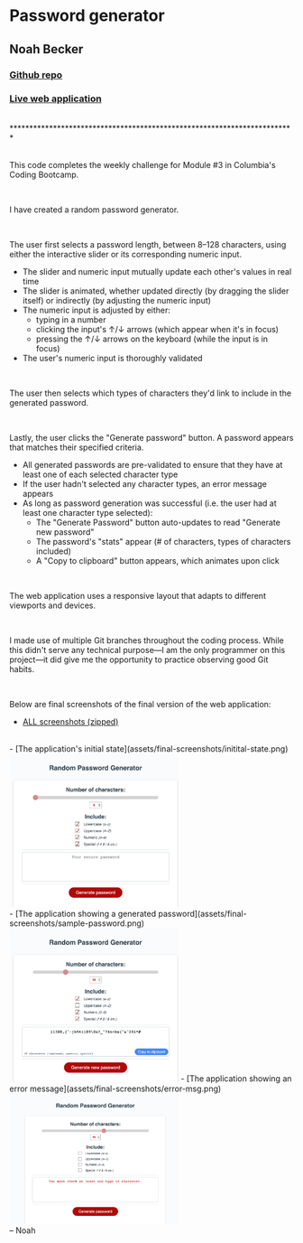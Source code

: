 # Password generator
## Noah Becker

### [Github repo](https://github.com/noah35becker/password-generator/)

### [Live web application](https://noah35becker.github.io/password-generator/)
<br/>
************************************************************************

<br/>
<br/>

This code completes the weekly challenge for Module #3 in Columbia's Coding Bootcamp.


<br/>

I have created a random password generator.


<br/>

The user first selects a password length, between 8–128 characters, using either the interactive slider or its corresponding numeric input.

- The slider and numeric input mutually update each other's values in real time
- The slider is animated, whether updated directly (by dragging the slider itself) or indirectly (by adjusting the numeric input)
- The numeric input is adjusted by either:
    - typing in a number
    - clicking the input's ↑/↓ arrows (which appear when it's in focus)
    - pressing the ↑/↓ arrows on the keyboard (while the input is in focus)
- The user's numeric input is thoroughly validated


<br/>

The user then selects which types of characters they'd link to include in the generated password.


<br/>

Lastly, the user clicks the "Generate password" button. A password appears that matches their specified criteria.

- All generated passwords are pre-validated to ensure that they have at least one of each selected character type
- If the user hadn't selected any character types, an error message appears
- As long as password generation was successful (i.e. the user had at least one character type selected):
    - The "Generate Password" button auto-updates to read "Generate new password"
    - The password's "stats" appear (# of characters, types of characters included)
    - A "Copy to clipboard" button appears, which animates upon click


<br/>

The web application uses a responsive layout that adapts to different viewports and devices.


<br/>

I made use of multiple Git branches throughout the coding process. While this didn't serve any technical purpose—I am the only programmer on this project—it did give me the opportunity to practice observing good Git habits.


<br/>

Below are final screenshots of the final version of the web application:
- [ALL screenshots (zipped)](assets/final-screenshots/ALL-final-screenshots.zip)
<br/>
- [The application's initial state](assets/final-screenshots/initital-state.png)
<img src= assets/final-screenshots/initital-state.png width="300"/>
<br/>
- [The application showing a generated password](assets/final-screenshots/sample-password.png)
<img src= assets/final-screenshots/sample-password.png width="300"/>
- [The application showing an error message](assets/final-screenshots/error-msg.png)
<img src= assets/final-screenshots/error-msg.png width="300"/>



<br/>
– Noah